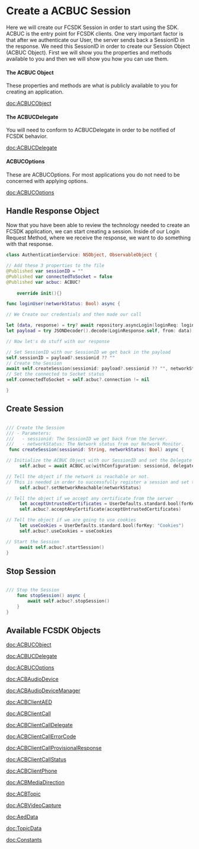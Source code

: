 # Create a ACBUC Session

Here we will create our FCSDK Session in order to start using the SDK. ACBUC is the entry point for FCSDK clients. One very important factor is that after we authenticate our User, the server sends back a SessionID in the response. We need this SessionID in order to create our Session Object (ACBUC Object). First we will show you the properties and methods available to you and then we will show you how you can use them.

#### The ACBUC Object
These properties and methods are what is publicly available to you for creating an application.

<doc:ACBUCObject>

#### The ACBUCDelegate
You will need to conform to ACBUCDelegate in order to be notified of FCSDK behavior.

<doc:ACBUCDelegate>

#### ACBUCOptions 
These are ACBUCOptions. For most applications you do not need to be concerned with applying options.

<doc:ACBUCOptions>


## Handle Response Object

Now that you have been able to review the technology needed to create an FCSDK application, we can start creating a session. Inside of our Login Request Method, where we receive the response, we want to do something with that response.

```swift
class AuthenticationService: NSObject, ObservableObject {

// Add these 3 properties to the file
@Published var sessionID = ""
@Published var connectedToSocket = false
@Published var acbuc: ACBUC?
    
    override init(){}

func loginUser(networkStatus: Bool) async {

// We Create our credentials and then made our call

let (data, response) = try? await repository.asyncLogin(loginReq: loginCredentials, reqObject: requestLoginObject())
let payload = try JSONDecoder().decode(LoginResponse.self, from: data)

// Now let's do stuff with our response

// Set SessionID with our SessionID we get back in the payload
self.sessionID = payload?.sessionid ?? ""
// Create the Session
await self.createSession(sessionid: payload?.sessionid ?? "", networkStatus: networkStatus)
// Set the connected to Socket status
self.connectedToSocket = self.acbuc?.connection != nil

}
```


## Create Session

```swift

/// Create the Session
/// - Parameters:
///   - sessionid: The SessionID we get back from the Server.
///   - networkStatus: The Network status from our Network Monitor.
 func createSession(sessionid: String, networkStatus: Bool) async {

// Initialize the ACBUC Object with our SessionID and set the Delegate
     self.acbuc = await ACBUC.uc(withConfiguration: sessionid, delegate: self)

// Tell the object if the network is reachable or not. 
// This is needed in order to successfully register a session and set the ACBUCDelegate.
     self.acbuc?.setNetworkReachable(networkStatus)

// Tell the object if we accept any certificate from the server
     let acceptUntrustedCertificates = UserDefaults.standard.bool(forKey: "Secure")
     self.acbuc?.acceptAnyCertificate(acceptUntrustedCertificates)

// Tell the object if we are going to use cookies
     let useCookies = UserDefaults.standard.bool(forKey: "Cookies")
     self.acbuc?.useCookies = useCookies

// Start the Session
     await self.acbuc?.startSession()
}
```

## Stop Session
``` swift

/// Stop the Session
    func stopSession() async {
        await self.acbuc?.stopSession()
    }
}
```

## Available FCSDK Objects
<doc:ACBUCObject>

<doc:ACBUCDelegate>

<doc:ACBUCOptions>

<doc:ACBAudioDevice>

<doc:ACBAudioDeviceManager>

<doc:ACBClientAED>

<doc:ACBClientCall>

<doc:ACBClientCallDelegate>

<doc:ACBClientCallErrorCode>

<doc:ACBClientCallProvisionalResponse>

<doc:ACBClientCallStatus>

<doc:ACBClientPhone>

<doc:ACBMediaDirection>

<doc:ACBTopic>

<doc:ACBVideoCapture>

<doc:AedData>

<doc:TopicData>

<doc:Constants>
